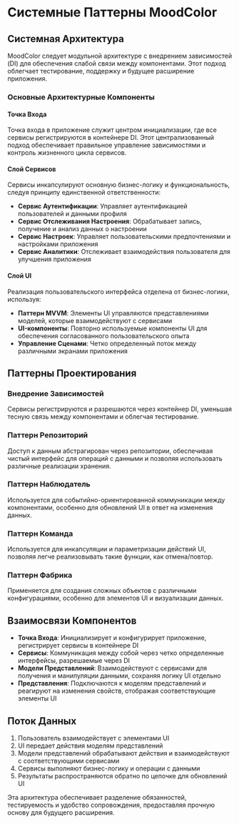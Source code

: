 # Системные Паттерны MoodColor

## Системная Архитектура
MoodColor следует модульной архитектуре с внедрением зависимостей (DI) для обеспечения слабой связи между компонентами. Этот подход облегчает тестирование, поддержку и будущее расширение приложения.

### Основные Архитектурные Компоненты

#### Точка Входа
Точка входа в приложение служит центром инициализации, где все сервисы регистрируются в контейнере DI. Этот централизованный подход обеспечивает правильное управление зависимостями и контроль жизненного цикла сервисов.

#### Слой Сервисов
Сервисы инкапсулируют основную бизнес-логику и функциональность, следуя принципу единственной ответственности:
- **Сервис Аутентификации**: Управляет аутентификацией пользователей и данными профиля
- **Сервис Отслеживания Настроения**: Обрабатывает запись, получение и анализ данных о настроении
- **Сервис Настроек**: Управляет пользовательскими предпочтениями и настройками приложения
- **Сервис Аналитики**: Отслеживает взаимодействия пользователя для улучшения приложения

#### Слой UI
Реализация пользовательского интерфейса отделена от бизнес-логики, используя:
- **Паттерн MVVM**: Элементы UI управляются представлениями моделей, которые взаимодействуют с сервисами
- **UI-компоненты**: Повторно используемые компоненты UI для обеспечения согласованного пользовательского опыта
- **Управление Сценами**: Четко определенный поток между различными экранами приложения

## Паттерны Проектирования

### Внедрение Зависимостей
Сервисы регистрируются и разрешаются через контейнер DI, уменьшая тесную связь между компонентами и облегчая тестирование.

### Паттерн Репозиторий
Доступ к данным абстрагирован через репозитории, обеспечивая чистый интерфейс для операций с данными и позволяя использовать различные реализации хранения.

### Паттерн Наблюдатель
Используется для событийно-ориентированной коммуникации между компонентами, особенно для обновлений UI в ответ на изменения данных.

### Паттерн Команда
Используется для инкапсуляции и параметризации действий UI, позволяя легче реализовывать такие функции, как отмена/повтор.

### Паттерн Фабрика
Применяется для создания сложных объектов с различными конфигурациями, особенно для элементов UI и визуализации данных.

## Взаимосвязи Компонентов
- **Точка Входа**: Инициализирует и конфигурирует приложение, регистрирует сервисы в контейнере DI
- **Сервисы**: Коммуникация между собой через четко определенные интерфейсы, разрешаемые через DI
- **Модели Представлений**: Взаимодействуют с сервисами для получения и манипуляции данными, сохраняя логику UI отдельно
- **Представления**: Подключаются к моделям представлений и реагируют на изменения свойств, отображая соответствующие элементы UI

## Поток Данных
1. Пользователь взаимодействует с элементами UI
2. UI передает действия моделям представлений
3. Модели представлений обрабатывают действия и взаимодействуют с соответствующими сервисами
4. Сервисы выполняют бизнес-логику и операции с данными
5. Результаты распространяются обратно по цепочке для обновлений UI

Эта архитектура обеспечивает разделение обязанностей, тестируемость и удобство сопровождения, предоставляя прочную основу для будущего расширения. 
